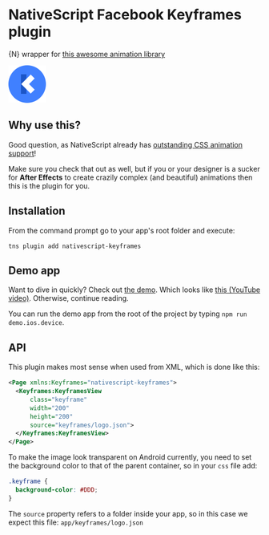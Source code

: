 # NativeScript Facebook Keyframes plugin
{N} wrapper for [this awesome animation library](https://github.com/facebookincubator/Keyframes)

<img src="https://raw.githubusercontent.com/EddyVerbruggen/nativescript-keyframes/master/media/keyframes-logo.png" />

## Why use this?
Good question, as NativeScript already has [outstanding CSS animation support](https://docs.nativescript.org/ui/animation-css.html)!

Make sure you check that out as well, but if you or your designer is a sucker for __After Effects__
to create crazily complex (and beautiful) animations then this is the plugin for you.

## Installation
From the command prompt go to your app's root folder and execute:

```
tns plugin add nativescript-keyframes
```

## Demo app
Want to dive in quickly? Check out [the demo](demo). Which looks like [this (YouTube video)](https://www.youtube.com/watch?v=eKHW8gSNpQc). Otherwise, continue reading.

You can run the demo app from the root of the project by typing `npm run demo.ios.device`.

## API

This plugin makes most sense when used from XML, which is done like this:

```xml
<Page xmlns:Keyframes="nativescript-keyframes">
  <Keyframes:KeyframesView
      class="keyframe"
      width="200"
      height="200"
      source="keyframes/logo.json">
  </Keyframes:KeyframesView>
</Page>
```

To make the image look transparent on Android currently,
you need to set the background color to that of the parent container, so in your `css` file add:

```css
.keyframe {
  background-color: #DDD;
}
```

The `source` property refers to a folder inside your app,
so in this case we expect this file: `app/keyframes/logo.json`